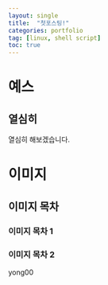 ```yaml
---
layout: single
title:  "첫포스팅!"
categories: portfolio
tag: [linux, shell script]
toc: true
---
```


# 예스
## 열심히 
열심히 해보겠습니다.



# 이미지
## 이미지 목차
### 이미지 목차 1
### 이미지 목차 2
yong00

